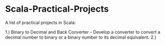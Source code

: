 # Scala-Practical-Projects
A list of practical projects in Scala:

1.) Binary to Decimal and Back Converter - Develop a converter to convert a decimal number to binary or a binary number to its decimal equivalent.
2.)
